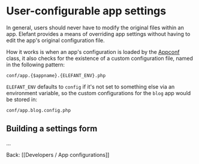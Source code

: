 # User-configurable app settings

In general, users should never have to modify the original files within an app. Elefant provides a means of overriding app settings without having to edit the app's original configuration file.

How it works is when an app's configuration is loaded by the [Appconf](http://api.elefantcms.com/visor/lib/Appconf) class, it also checks for the existence of a custom configuration file, named in the following pattern:

	conf/app.{$appname}.{ELEFANT_ENV}.php

`ELEFANT_ENV` defaults to `config` if it's not set to something else via an environment variable, so the custom configurations for the `blog` app would be stored in:

	conf/app.blog.config.php

## Building a settings form

...

Back: [[Developers / App configurations]]